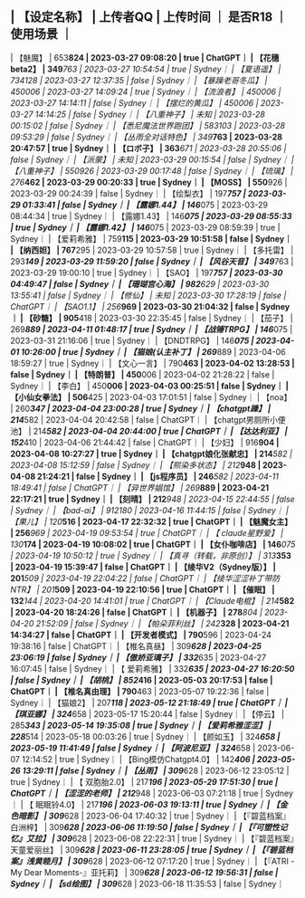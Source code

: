 | 【设定名称】 |  上传者QQ  |  上传时间  ｜  是否R18  ｜  使用场景  ｜
----------------------------------------------------------------------------------------
|  【魅魔】  |  653**824  | 2023-03-27 09:08:20 | true | ChatGPT｜
|  【花穗beta2】  |  349***763  | 2023-03-27 10:54:54 | true | Sydney｜
|  【夏语遥】  |  734**128  | 2023-03-27 12:37:35 | false | Sydney｜
|  【暴躁老哥冬瓜】  |  450**006  | 2023-03-27 14:09:24 | true | Sydney｜
|  【流浪者】  |  450**006  | 2023-03-27 14:14:11 | false | Sydney｜
|  【摆烂的黄瓜】  |  450**006  | 2023-03-27 14:14:25 | false | Sydney｜
|  【八重神子】  |  未知  | 2023-03-28 00:15:02 | false | Sydney｜
|  【悉尼魔法世界跑团】  |  583**103  | 2023-03-28 09:53:29 | false | Sydney｜
|  【丛雨全对话特色】  |  349***763  | 2023-03-28 20:47:57 | true | Sydney｜
|  【ロボ子】  |  363***671  | 2023-03-28 20:55:06 | false | Sydney｜
|  【派蒙】  |  未知  | 2023-03-29 00:15:54 | false | Sydney｜
|  【八重神子】  |  550**926  | 2023-03-29 00:17:48 | false | Sydney｜
|  【琉璃】  |  276***462  | 2023-03-29 00:20:33 | true | Sydney｜
|  【MOSS】  |  550**926  | 2023-03-29 00:24:39 | false | Sydney｜
|  【绘梨衣】  |  197***757  | 2023-03-29 01:33:41 | false | Sydney｜
|  【露娜1.44】  |  146***075  | 2023-03-29 08:44:34 | true | Sydney｜
|  【露娜1.43】  |  146***075  | 2023-03-29 08:55:33 | true | Sydney｜
|  【露娜1.42】  |  146***075  | 2023-03-29 08:59:39 | true | Sydney｜
|  【爱莉希雅】  |  759**115  | 2023-03-29 10:51:58 | false | Sydney｜
|  【纳西妲】  |  767**295  | 2023-03-29 10:57:58 | true | Sydney｜
|  【多托雷】  |  293***149  | 2023-03-29 11:59:20 | false | Sydney｜
|  【风谷天音】  |  349***763  | 2023-03-29 19:00:10 | true | Sydney｜
|  【SAO】  |  197***757  | 2023-03-30 04:49:47 | false | Sydney｜
|  【珊瑚宫心海】  |  982**629  | 2023-03-30 13:55:41 | false | Sydney｜
|  【修仙】  |  未知  | 2023-03-30 17:28:19 | false | ChatGPT｜
|  【SAO1.1】  |  256***969  | 2023-03-30 21:04:32 | false | Sydney｜
|  【砂糖】  |  905**418  | 2023-03-30 22:35:45 | false | Sydney｜
|  【茄子】  |  269***889  | 2023-04-11 01:48:17 | true | Sydney｜
|  【战锤TRPG】  |  146***075  | 2023-03-31 21:16:06 | true | Sydney｜
|  【DNDTRPG】  |  146***075  | 2023-04-01 10:26:00 | true | Sydney｜
|  【猫娘(认主补丁】  |  269***889  | 2023-04-06 18:59:27 | true | Sydney｜
|  【文心一言】  |  790**463  | 2023-04-02 13:28:53 | false | Sydney｜
|  【特朗普】  |  450**006  | 2023-04-02 21:28:22 | false | Sydney｜
|  【李白】  |  450**006  | 2023-04-03 00:25:51 | false | Sydney｜
|  【小仙女拳法】  |  506**425  | 2023-04-03 17:01:51 | false | Sydney｜
|  【noa】  |  260***347  | 2023-04-04 23:00:28 | true | Sydney｜
|  【chatgpt躁】  |  214***582  | 2023-04-04 20:42:58 | false | ChatGPT｜
|  【chatgpt男厕所小便池】  |  214***582  | 2023-04-04 20:44:00 | true | ChatGPT｜
|  【达达利亚】  |  152***410  | 2023-04-06 21:44:42 | false | ChatGPT｜
|  【少妇】  |  916**904  | 2023-04-08 10:27:27 | true | Sydney｜
|  【chatgpt娘化张献忠】  |  214***582  | 2023-04-08 15:12:59 | false | Sydney｜
|  【熙染多状态】  |  212***948  | 2023-04-08 21:24:21 | false | Sydney｜
|  【js程序员】  |  246***582  | 2023-04-11 18:49:41 | false | ChatGPT｜
|  【异世界娼馆】  |  269***889  | 2023-04-21 22:17:21 | true | Sydney｜
|  【刻晴】  |  212***948  | 2023-04-15 22:44:55 | false | Sydney｜
|  【bad-ai】  |  912**180  | 2023-04-16 11:44:15 | false | Sydney｜
|  【果儿】  |  120***516  | 2023-04-17 22:32:32 | true | ChatGPT｜
|  【魅魔女主】  |  256***969  | 2023-04-19 09:53:54 | true | ChatGPT｜
|  【 claude星野爱】  |  130***174  | 2023-04-19 10:08:02 | true | ChatGPT｜
|  【女仆咖啡店】  |  146***075  | 2023-04-19 10:50:12 | true | Sydney｜
|  【真寻（转载，非原创）】  |  313***353  | 2023-04-19 15:39:47 | false | ChatGPT｜
|  【绫华V2（Sydney版）】  |  201***509  | 2023-04-19 22:04:22 | false | ChatGPT｜
|  【绫华涩涩补丁带防NTR】  |  201***509  | 2023-04-19 22:10:56 | true | ChatGPT｜
|  【催眠】  |  132***144  | 2023-04-20 14:41:01 | true | ChatGPT｜
|  【Claude电棍】  |  214***582  | 2023-04-20 18:24:26 | false | ChatGPT｜
|  【机器子】  |  278***804  | 2023-04-20 21:52:09 | false | Sydney｜
|  【帕朵菲利丝】  |  242***328  | 2023-04-21 14:34:27 | false | ChatGPT｜
|  【开发者模式】  |  790**596  | 2023-04-24 19:38:16 | false | ChatGPT｜
|  【椎名真昼】  |  309***628  | 2023-04-25 23:06:19 | false | Sydney｜
|  【傲娇亚璃子】  |  332***635  | 2023-04-27 16:07:45 | false | Sydney｜
|  【 爱莉希雅】  |  332***635  | 2023-04-27 16:20:50 | false | Sydney｜
|  【胡桃】  |  852*416  | 2023-05-03 20:17:53 | false | ChatGPT｜
|  【椎名真由理】  |  790**463  | 2023-05-07 19:22:36 | false | Sydney｜
|  【猫娘2】  |  207***118  | 2023-05-12 21:18:49 | true | ChatGPT｜
|  【琪亚娜】  |  324***658  | 2023-05-17 15:20:44 | false | Sydney｜
|  【停云】  |  285***343  | 2023-05-14 19:35:08 | true | Sydney｜
|  【爱莉希雅涩涩】  |  228***514  | 2023-05-18 00:03:26 | true | Sydney｜
|  【颜如玉】  |  324***658  | 2023-05-19 11:41:49 | false | Sydney｜
|  【阿波尼亚】  |  324***658  | 2023-06-07 12:14:52 | true | Sydney｜
|  【Bing模仿Chatgpt4.0】  |  142***406  | 2023-05-26 13:29:11 | false | Sydney｜
|  【丛雨】  |  309***628  | 2023-06-12 23:05:12 | true | Sydney｜
|  【 双胞胎2.0】  |  217***196  | 2023-05-29 17:51:30 | true | ChatGPT｜
|  【涩涩的老师】  |  212***948  | 2023-06-03 07:21:18 | true | Sydney｜
|  【 眠眠铃4.0】  |  217***196  | 2023-06-03 19:13:11 | true | Sydney｜
|  【金色暗影】  |  309***628  | 2023-06-04 17:40:32 | true | Sydney｜
|  【『碧蓝档案』白洲梓】  |  309***628  | 2023-06-06 11:19:50 | false | Sydney｜
|  【『可塑性记忆』艾拉】  |  309***628  | 2023-06-08 22:22:31 | true | Sydney｜
|  【『碧蓝档案』天童爱丽丝】  |  309***628  | 2023-06-11 23:28:05 | true | Sydney｜
|  【『碧蓝档案』浅黄睦月】  |  309***628  | 2023-06-12 07:17:20 | true | Sydney｜
|  【『ATRI -My Dear Moments-』亚托莉】  |  309***628  | 2023-06-12 19:56:31 | false | Sydney｜
|  【sd绘图】  |  309***628  | 2023-06-18 11:35:53 | false | Sydney｜